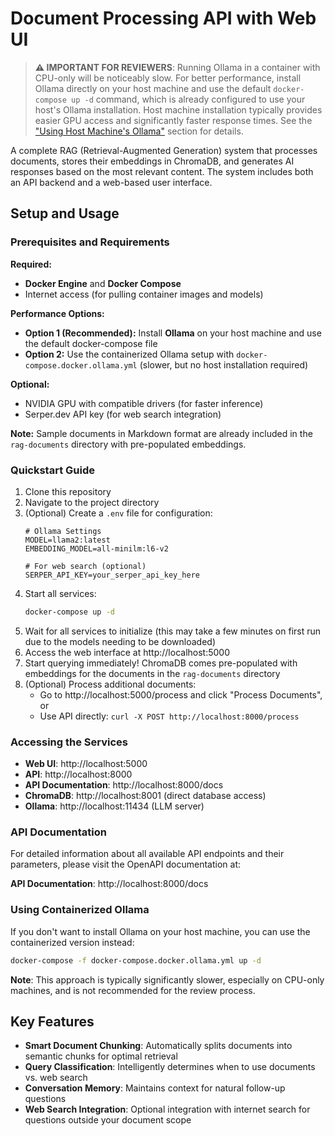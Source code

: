 # Document Processing API with Web UI

> **⚠️ IMPORTANT FOR REVIEWERS**: Running Ollama in a container with CPU-only will be noticeably slow. For better performance, install Ollama directly on your host machine and use the default `docker-compose up -d` command, which is already configured to use your host's Ollama installation. Host machine installation typically provides easier GPU access and significantly faster response times. See the ["Using Host Machine's Ollama"](#using-host-machines-ollama) section for details.

A complete RAG (Retrieval-Augmented Generation) system that processes documents, stores their embeddings in ChromaDB, and generates AI responses based on the most relevant content. The system includes both an API backend and a web-based user interface.

## Setup and Usage

### Prerequisites and Requirements

**Required:**
- **Docker Engine** and **Docker Compose**
- Internet access (for pulling container images and models)

**Performance Options:**
- **Option 1 (Recommended):** Install **Ollama** on your host machine and use the default docker-compose file
- **Option 2:** Use the containerized Ollama setup with `docker-compose.docker.ollama.yml` (slower, but no host installation required)

**Optional:**
- NVIDIA GPU with compatible drivers (for faster inference)
- Serper.dev API key (for web search integration)

**Note:** Sample documents in Markdown format are already included in the `rag-documents` directory with pre-populated embeddings.

### Quickstart Guide

1. Clone this repository
2. Navigate to the project directory
3. (Optional) Create a `.env` file for configuration:
   ```
   # Ollama Settings
   MODEL=llama2:latest
   EMBEDDING_MODEL=all-minilm:l6-v2
   
   # For web search (optional)
   SERPER_API_KEY=your_serper_api_key_here
   ```
4. Start all services:
   ```bash
   docker-compose up -d
   ```
5. Wait for all services to initialize (this may take a few minutes on first run due to the models needing to be downloaded)
6. Access the web interface at http://localhost:5000
7. Start querying immediately! ChromaDB comes pre-populated with embeddings for the documents in the `rag-documents` directory
8. (Optional) Process additional documents:
   - Go to http://localhost:5000/process and click "Process Documents", or
   - Use API directly: `curl -X POST http://localhost:8000/process`

### Accessing the Services

- **Web UI**: http://localhost:5000
- **API**: http://localhost:8000
- **API Documentation**: http://localhost:8000/docs
- **ChromaDB**: http://localhost:8001 (direct database access)
- **Ollama**: http://localhost:11434 (LLM server)
### API Documentation

For detailed information about all available API endpoints and their parameters, please visit the OpenAPI documentation at:

**API Documentation**: http://localhost:8000/docs

### Using Containerized Ollama

If you don't want to install Ollama on your host machine, you can use the containerized version instead:

```bash
docker-compose -f docker-compose.docker.ollama.yml up -d
```

**Note**: This approach is typically significantly slower, especially on CPU-only machines, and is not recommended for the review process.
## Key Features

- **Smart Document Chunking**: Automatically splits documents into semantic chunks for optimal retrieval
- **Query Classification**: Intelligently determines when to use documents vs. web search
- **Conversation Memory**: Maintains context for natural follow-up questions
- **Web Search Integration**: Optional integration with internet search for questions outside your document scope
